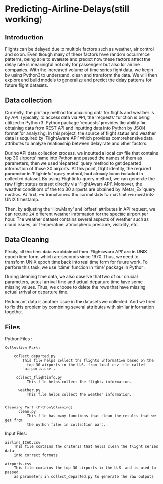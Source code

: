 # Predicting-Airline-Delays(still working)
## Introduction

Flights can be delayed due to multiple factors such as weather, air control and so on. Even
though many of these factors have random occurrence patterns, being able to evaluate and
predict how these factors affect the delay rate is meaningful not only for passengers but also for
airline companies. With the increased volume of time series fight data, we begin by using
Python3 to understand, clean and transform the data. We will then explore and build models to
generalize and predict the delay patterns for future flight datasets.

## Data collection

Currently, the primary method for acquiring data for flights and weather is by API. Typically, to
access data via API, the ‘requests’ function is being utilized in Python 3. Python package
‘requests’ provides the ability for obtaining data from REST API and inputting data into Python
by JSON format for analyzing. In this project, the source of flight status and weather data is
acquired by ‘FlightAware API’ which provides comprehensive data attributes to analyze
relationship between delay rate and other factors.

During API data collection process, we inputted a local csv file that contains top 30 airports’
name into Python and passed the names of them as parameters; then we used ‘departed’ query
method to get departed information of those 30 airports. At this point, flight identity, the required
parameter in ‘Flightinfo’ query method, had already been included in collected dataset. By using
‘Flightinfo’ query method, we can generate the raw flight status dataset directly via ‘FlightAware
API’.
Moreover, the weather conditions of the top 30 airports are obtained by ‘Metar_Ex’ query
method. At first, we transformed the normal date format that we need into UNIX timestamp.

Then, by adjusting the ‘HowMany’ and ‘offset’ attributes in API request, we can require 24
different weather information for the specific airport per hour. The weather dataset contains
several aspects of weather such as cloud issues, air temperature, atmospheric pressure, visibility,
etc.

## Data Cleaning
Firstly, all the time data we obtained from ‘Flightaware API’ are in UNIX epoch time form,
which are seconds since 1970. Thus, we need to transform UNIX epoch time back into real time
form for future work. To perform this task, we use ‘ctime’ function in ‘time’ package in Python.

During cleaning time data, we also observe that two of our crucial parameters, actual arrival time
and actual departure time have some missing values. Thus, we choose to delete the rows that have missing actual
arrival or departure time.

Redundant data is another issue in the datasets we collected. And we tried to fix this problem by combining several attributes with similar information together.

## Files
Python Files :
    
    Collection Part:
        
        collect_departed.py
            This file helps collect the flights information based on the
	          top 30 airports in the U.S. from local csv file called 
            'airports.csv'.
	
         collect_flightinfo.py	
	          This file helps collect the flights information.

          weather.py
              This file helps collect the weather information.
    
    
    Cleaning Part (Python\Cleaning):
          clean.py
              This file has many functions that clean the results that we get from
              the python files in collection part.
Input Files: 
    
    airline_ICAO.csv
        This file contains the criteria that helps clean the flight series data 
        into correct formats
     
    airports.csv
        This file contains the top 30 airports in the U.S. and is used to passed
        as parameters in collect_departed.py to generate the raw outputs


